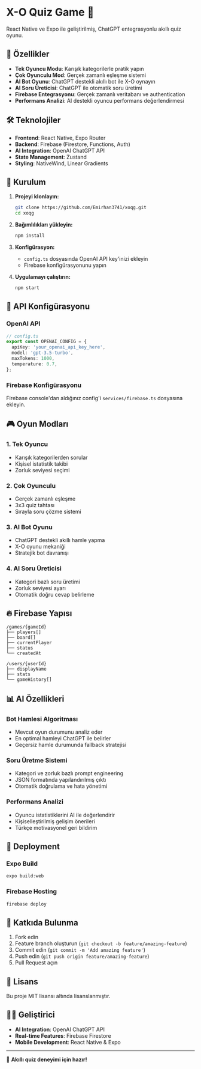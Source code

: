 # X-O Quiz Game 🎯

React Native ve Expo ile geliştirilmiş, ChatGPT entegrasyonlu akıllı quiz oyunu.

## 🚀 Özellikler

- **Tek Oyuncu Modu**: Karışık kategorilerle pratik yapın
- **Çok Oyunculu Mod**: Gerçek zamanlı eşleşme sistemi
- **AI Bot Oyunu**: ChatGPT destekli akıllı bot ile X-O oynayın
- **AI Soru Üreticisi**: ChatGPT ile otomatik soru üretimi
- **Firebase Entegrasyonu**: Gerçek zamanlı veritabanı ve authentication
- **Performans Analizi**: AI destekli oyuncu performans değerlendirmesi

## 🛠️ Teknolojiler

- **Frontend**: React Native, Expo Router
- **Backend**: Firebase (Firestore, Functions, Auth)
- **AI Integration**: OpenAI ChatGPT API
- **State Management**: Zustand
- **Styling**: NativeWind, Linear Gradients

## 📱 Kurulum

1. **Projeyi klonlayın:**
   ```bash
   git clone https://github.com/Emirhan3741/xoqg.git
   cd xoqg
   ```

2. **Bağımlılıkları yükleyin:**
   ```bash
   npm install
   ```

3. **Konfigürasyon:**
   - `config.ts` dosyasında OpenAI API key'inizi ekleyin
   - Firebase konfigürasyonunu yapın

4. **Uygulamayı çalıştırın:**
   ```bash
   npm start
   ```

## 🔧 API Konfigürasyonu

### OpenAI API
```typescript
// config.ts
export const OPENAI_CONFIG = {
  apiKey: 'your_openai_api_key_here',
  model: 'gpt-3.5-turbo',
  maxTokens: 1000,
  temperature: 0.7,
};
```

### Firebase Konfigürasyonu
Firebase console'dan aldığınız config'i `services/firebase.ts` dosyasına ekleyin.

## 🎮 Oyun Modları

### 1. Tek Oyuncu
- Karışık kategorilerden sorular
- Kişisel istatistik takibi
- Zorluk seviyesi seçimi

### 2. Çok Oyunculu
- Gerçek zamanlı eşleşme
- 3x3 quiz tahtası
- Sırayla soru çözme sistemi

### 3. AI Bot Oyunu
- ChatGPT destekli akıllı hamle yapma
- X-O oyunu mekaniği
- Stratejik bot davranışı

### 4. AI Soru Üreticisi
- Kategori bazlı soru üretimi
- Zorluk seviyesi ayarı
- Otomatik doğru cevap belirleme

## 🔥 Firebase Yapısı

```
/games/{gameId}
├── players[]
├── board[]
├── currentPlayer
├── status
└── createdAt

/users/{userId}
├── displayName
├── stats
└── gameHistory[]
```

## 📊 AI Özellikleri

### Bot Hamlesi Algoritması
- Mevcut oyun durumunu analiz eder
- En optimal hamleyi ChatGPT ile belirler
- Geçersiz hamle durumunda fallback stratejisi

### Soru Üretme Sistemi
- Kategori ve zorluk bazlı prompt engineering
- JSON formatında yapılandırılmış çıktı
- Otomatik doğrulama ve hata yönetimi

### Performans Analizi
- Oyuncu istatistiklerini AI ile değerlendirir
- Kişiselleştirilmiş gelişim önerileri
- Türkçe motivasyonel geri bildirim

## 🚀 Deployment

### Expo Build
```bash
expo build:web
```

### Firebase Hosting
```bash
firebase deploy
```

## 🤝 Katkıda Bulunma

1. Fork edin
2. Feature branch oluşturun (`git checkout -b feature/amazing-feature`)
3. Commit edin (`git commit -m 'Add amazing feature'`)
4. Push edin (`git push origin feature/amazing-feature`)
5. Pull Request açın

## 📝 Lisans

Bu proje MIT lisansı altında lisanslanmıştır.

## 👨‍💻 Geliştirici

- **AI Integration**: OpenAI ChatGPT API
- **Real-time Features**: Firebase Firestore
- **Mobile Development**: React Native & Expo

---

🎯 **Akıllı quiz deneyimi için hazır!**
